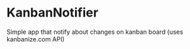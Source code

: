 KanbanNotifier
==============

Simple app that notify about changes on kanban board (uses kanbanize.com API)
